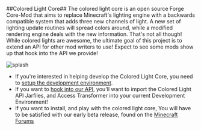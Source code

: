 ##Colored Light Core##
The colored light core is an open source Forge Core-Mod that aims to replace Minecraft's lighting engine with a backwards compatible system that adds three new channels of light.  A new set of lighting update routines will spread colors around, while a modified rendering engine deals with the new information.  That's not all though!  While colored lights are awesome, the ultimate goal of this project is to extend an API for other mod writers to use!  Expect to see some mods show up that hook into the API we provide!

![splash](http://i.imgur.com/DpmhN9Q.png "Minecraft Forge 1.7.10")

- If you're interested in helping develop the Colored Light Core, you need to [setup the development environment](https://github.com/CptSpaceToaster/CptsModdingLight/blob/1.7.2/docs/SETUP_DEV_WORKSPACE.md).
- If you want to [hook into our API](https://github.com/CptSpaceToaster/CptsModdingLight/blob/1.7.2/docs/SETUP_API.md), you'll want to import the Colored Light API Jarfiles, and Access Transformer into your current Development Environment!
- If you want to install, and play with the colored light core, You will have to be satisfied with our early beta release, found on the [Minecraft Forums](http://www.minecraftforum.net/forums/mapping-and-modding/minecraft-mods/wip-mods/1445251-1-7-2-beta-wip-colored-light-progress-and "Minecraft Forums - Beta WIP Colored Lights - Progress and Discussion")
